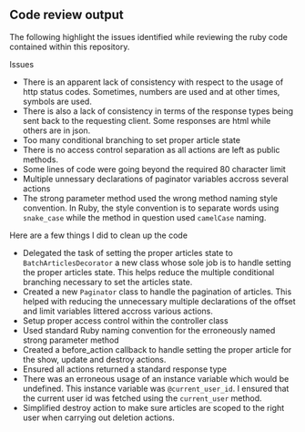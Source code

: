 ## Code review output

The following highlight the issues identified while reviewing the ruby code
contained within this repository.

Issues

* There is an apparent lack of consistency with respect to the usage of http status
codes. Sometimes, numbers are used and at other times, symbols are used.
* There is also a lack of consistency in terms of the response types being sent
back to the requesting client. Some responses are html while others are in json.
* Too many conditional branching to set proper article state
* There is no access control separation as all actions are left as public methods.
* Some lines of code were going beyond the required 80 character limit
* Multiple unnessary declarations of paginator variables accross several actions
* The strong parameter method used the wrong method naming style convention.
In Ruby, the style convention is to separate words using `snake_case` while the
method in question used `camelCase` naming.

Here are a few things I did to clean up the code

* Delegated the task of setting the proper articles state to `BatchArticlesDecorator`
a new class whose sole job is to handle setting the proper articles state.
This helps reduce the multiple conditional branching necessary to set the articles state.
* Created a new `Paginator` class to handle the pagination of articles. This helped
with reducing the unnecessary multiple declarations of the offset and limit variables
littered accross various actions.
* Setup proper access control within the controller class
* Used standard Ruby naming convention for the erroneously named strong parameter method
* Created a before_action callback to handle setting the proper article for
the show, update and destroy actions.
* Ensured all actions returned a standard response type
* There was an erroneous usage of an instance variable which would be undefined.
This instance variable was `@current_user_id`. I ensured that the current user id
was fetched using the `current_user` method.
* Simplified destroy action to make sure articles are scoped to the right user
when carrying out deletion actions.
